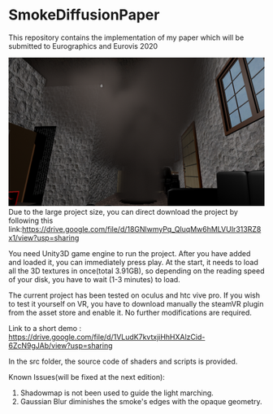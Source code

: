 # SmokeDiffusionPaper
This repository contains the implementation of my paper which will be submitted to Eurographics and Eurovis 2020

![Smoke Screenshot](/smoke.png?raw=true "Smoke Screenshot")
Due to the large project size, you can direct download the project by following this link:https://drive.google.com/file/d/18GNlwmyPq_QluqMw6hMLVUIr313RZ8x1/view?usp=sharing

You need Unity3D game engine to run the project. After you have added and loaded it, you can immediately press play. At the start, it needs to load all the 3D textures in once(total 3.91GB), so depending on the reading speed of your disk, you have to wait (1-3 minutes) to load.

The current project has been tested on oculus and htc vive pro. If you wish to test it yourself on VR, you have to download manually the steamVR plugin from the asset store and enable it. No further modifications are required.

Link to a short demo : https://drive.google.com/file/d/1VLudK7kvtxjiHhHXAlzCid-6ZcN9gJAb/view?usp=sharing

In the src folder, the source code of shaders and scripts is provided.

 
Known Issues(will be fixed at the next edition):
 1. Shadowmap is not been used to guide the light marching.
 2. Gaussian Blur diminishes the smoke's edges with the opaque geometry.
 

